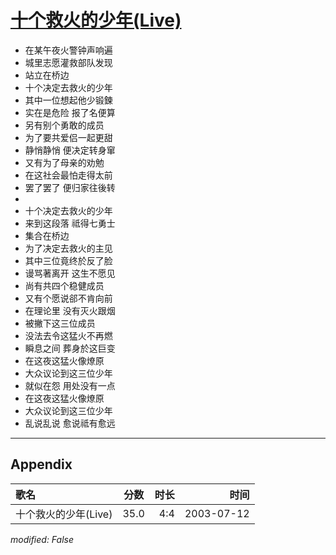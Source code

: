 # [十个救火的少年(Live)](https://music.163.com/song?id=31234188)

* 在某午夜火警钟声响遍
* 城里志愿灌救部队发现
* 站立在桥边
* 十个决定去救火的少年
* 其中一位想起他少锻鍊
* 实在是危险 报了名便算
* 另有别个勇敢的成员
* 为了要共爱侣一起更甜
* 静悄静悄 便决定转身窜
* 又有为了母亲的劝勉
* 在这社会最怕走得太前
* 罢了罢了 便归家往後转
* 
* 十个决定去救火的少年
* 来到这段落 祗得七勇士
* 集合在桥边
* 为了决定去救火的主见
* 其中三位竟终於反了脸
* 谩骂著离开 这生不愿见
* 尚有共四个稳健成员
* 又有个愿说郤不肯向前
* 在理论里 没有灭火跟烟
* 被撇下这三位成员
* 没法去令这猛火不再燃
* 瞬息之间 葬身於这巨变
* 在这夜这猛火像燎原
* 大众议论到这三位少年
* 就似在怨 用处没有一点
* 在这夜这猛火像燎原
* 大众议论到这三位少年
* 乱说乱说 愈说祗有愈远


---

## Appendix

|歌名|分数|时长|时间|
|:---|:---:|---:|---:|
|十个救火的少年(Live)|35.0|4:4|2003-07-12

*modified: False*
